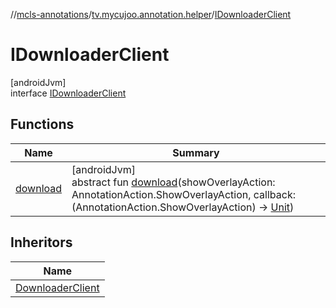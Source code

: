//[mcls-annotations](../../../index.md)/[tv.mycujoo.annotation.helper](../index.md)/[IDownloaderClient](index.md)

# IDownloaderClient

[androidJvm]\
interface [IDownloaderClient](index.md)

## Functions

| Name | Summary |
|---|---|
| [download](download.md) | [androidJvm]<br>abstract fun [download](download.md)(showOverlayAction: AnnotationAction.ShowOverlayAction, callback: (AnnotationAction.ShowOverlayAction) -&gt; [Unit](https://kotlinlang.org/api/latest/jvm/stdlib/kotlin/-unit/index.html)) |

## Inheritors

| Name |
|---|
| [DownloaderClient](../-downloader-client/index.md) |
